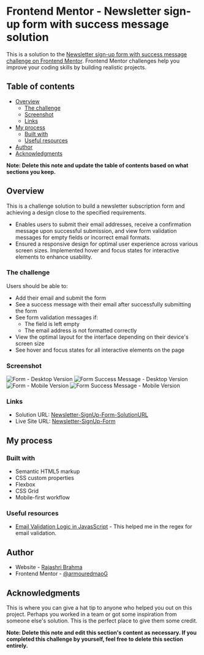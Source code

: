 # Frontend Mentor - Newsletter sign-up form with success message solution

This is a solution to the [Newsletter sign-up form with success message challenge on Frontend Mentor](https://www.frontendmentor.io/challenges/newsletter-signup-form-with-success-message-3FC1AZbNrv). Frontend Mentor challenges help you improve your coding skills by building realistic projects.

## Table of contents

- [Overview](#overview)
  - [The challenge](#the-challenge)
  - [Screenshot](#screenshot)
  - [Links](#links)
- [My process](#my-process)
  - [Built with](#built-with)
  - [Useful resources](#useful-resources)
- [Author](#author)
- [Acknowledgments](#acknowledgments)

**Note: Delete this note and update the table of contents based on what sections you keep.**

## Overview

This is a challenge solution to build a newsletter subscription form and achieving a design close to the specified requirements.
<br/>

- Enables users to submit their email addresses, receive a confirmation message upon successful submission, and view form validation messages for empty fields or incorrect email formats.
- Ensured a responsive design for optimal user experience across various screen sizes. Implemented hover and focus states for interactive elements to enhance usability.

### The challenge

Users should be able to:

- Add their email and submit the form
- See a success message with their email after successfully submitting the form
- See form validation messages if:
  - The field is left empty
  - The email address is not formatted correctly
- View the optimal layout for the interface depending on their device's screen size
- See hover and focus states for all interactive elements on the page

### Screenshot

![Form - Desktop Version](./solution-screenshots\Desktop-solution.png)
![Form Success Message - Desktop Version](./solution-screenshots\DesktopSuccess-solution.png)
![Form - Mobile Version](./solution-screenshots\Mobile-solution.png)
![Form Success Message - Mobile Version](./solution-screenshots\MobileSuccess-solution.png)

### Links

- Solution URL: [Newsletter-SignUp-Form-SolutionURL](https://your-solution-url.com)
- Live Site URL: [Newsletter-SignUp-Form](https://your-live-site-url.com)

## My process

### Built with

- Semantic HTML5 markup
- CSS custom properties
- Flexbox
- CSS Grid
- Mobile-first workflow

### Useful resources

- [Email Validation Logic in JavasScript](https://www.simplilearn.com/tutorials/javascript-tutorial/email-validation-in-javascript) - This helped me in the regex for email validation.

## Author

- Website - [Rajashri Brahma](https://www.your-site.com)
- Frontend Mentor - [@armouredmaoG](https://www.frontendmentor.io/profile/armouredmaoG)

## Acknowledgments

This is where you can give a hat tip to anyone who helped you out on this project. Perhaps you worked in a team or got some inspiration from someone else's solution. This is the perfect place to give them some credit.

**Note: Delete this note and edit this section's content as necessary. If you completed this challenge by yourself, feel free to delete this section entirely.**
